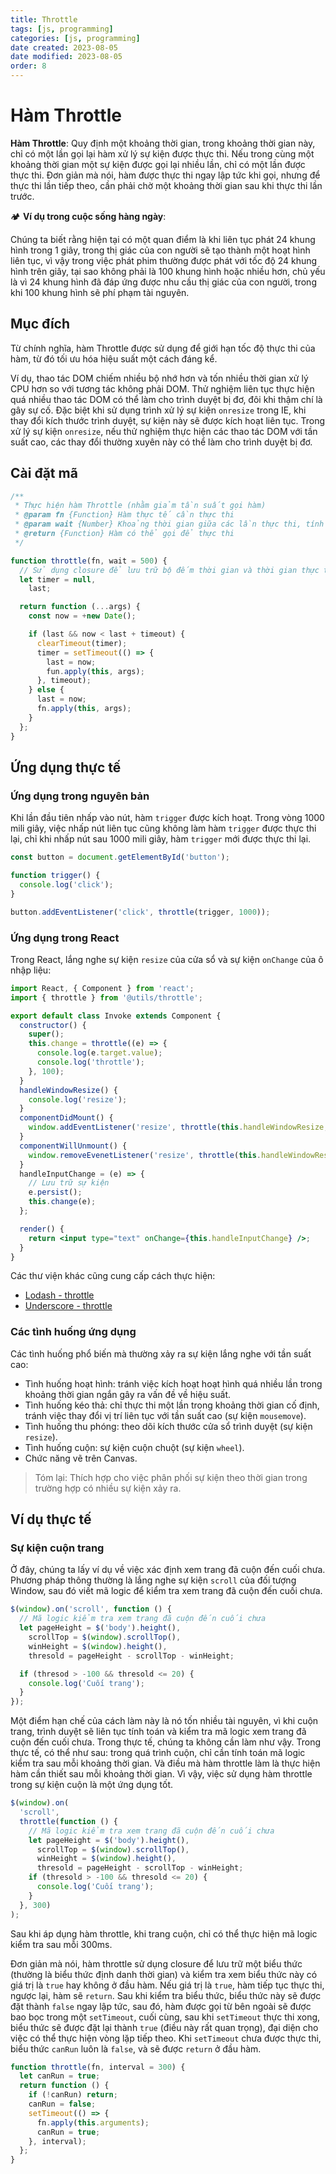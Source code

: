 ```yaml
---
title: Throttle
tags: [js, programming]
categories: [js, programming]
date created: 2023-08-05
date modified: 2023-08-05
order: 8
---
```


# Hàm Throttle

**Hàm Throttle**: Quy định một khoảng thời gian, trong khoảng thời gian này, chỉ có một lần gọi lại hàm xử lý sự kiện được thực thi. Nếu trong cùng một khoảng thời gian một sự kiện được gọi lại nhiều lần, chỉ có một lần được thực thi. Đơn giản mà nói, hàm được thực thi ngay lập tức khi gọi, nhưng để thực thi lần tiếp theo, cần phải chờ một khoảng thời gian sau khi thực thi lần trước.

🏕 **Ví dụ trong cuộc sống hàng ngày**:

Chúng ta biết rằng hiện tại có một quan điểm là khi liên tục phát 24 khung hình trong 1 giây, trong thị giác của con người sẽ tạo thành một hoạt hình liên tục, vì vậy trong việc phát phim thường được phát với tốc độ 24 khung hình trên giây, tại sao không phải là 100 khung hình hoặc nhiều hơn, chủ yếu là vì 24 khung hình đã đáp ứng được nhu cầu thị giác của con người, trong khi 100 khung hình sẽ phí phạm tài nguyên.

## Mục đích

Từ chính nghĩa, hàm Throttle được sử dụng để giới hạn tốc độ thực thi của hàm, từ đó tối ưu hóa hiệu suất một cách đáng kể.

Ví dụ, thao tác DOM chiếm nhiều bộ nhớ hơn và tốn nhiều thời gian xử lý CPU hơn so với tương tác không phải DOM. Thử nghiệm liên tục thực hiện quá nhiều thao tác DOM có thể làm cho trình duyệt bị đơ, đôi khi thậm chí là gây sự cố. Đặc biệt khi sử dụng trình xử lý sự kiện `onresize` trong IE, khi thay đổi kích thước trình duyệt, sự kiện này sẽ được kích hoạt liên tục. Trong xử lý sự kiện `onresize`, nếu thử nghiệm thực hiện các thao tác DOM với tần suất cao, các thay đổi thường xuyên này có thể làm cho trình duyệt bị đơ.

## Cài đặt mã

```js
/**
 * Thực hiện hàm Throttle (nhằm giảm tần suất gọi hàm)
 * @param fn {Function} Hàm thực tế cần thực thi
 * @param wait {Number} Khoảng thời gian giữa các lần thực thi, tính bằng mili giây (ms), mặc định là 100ms
 * @return {Function} Hàm có thể gọi để thực thi
 */

function throttle(fn, wait = 500) {
  // Sử dụng closure để lưu trữ bộ đếm thời gian và thời gian thực thi lần cuối
  let timer = null,
    last;

  return function (...args) {
    const now = +new Date();

    if (last && now < last + timeout) {
      clearTimeout(timer);
      timer = setTimeout(() => {
        last = now;
        fun.apply(this, args);
      }, timeout);
    } else {
      last = now;
      fn.apply(this, args);
    }
  };
}
```

## Ứng dụng thực tế

### Ứng dụng trong nguyên bản

Khi lần đầu tiên nhấp vào nút, hàm `trigger` được kích hoạt. Trong vòng 1000 mili giây, việc nhấp nút liên tục cũng không làm hàm `trigger` được thực thi lại, chỉ khi nhấp nút sau 1000 mili giây, hàm `trigger` mới được thực thi lại.

```js
const button = document.getElementById('button');

function trigger() {
  console.log('click');
}

button.addEventListener('click', throttle(trigger, 1000));
```

### Ứng dụng trong React

Trong React, lắng nghe sự kiện `resize` của cửa sổ và sự kiện `onChange` của ô nhập liệu:

```jsx
import React, { Component } from 'react';
import { throttle } from '@utils/throttle';

export default class Invoke extends Component {
  constructor() {
    super();
    this.change = throttle((e) => {
      console.log(e.target.value);
      console.log('throttle');
    }, 100);
  }
  handleWindowResize() {
    console.log('resize');
  }
  componentDidMount() {
    window.addEventListener('resize', throttle(this.handleWindowResize, 100));
  }
  componentWillUnmount() {
    window.removeEvenetListener('resize', throttle(this.handleWindowResize), 100);
  }
  handleInputChange = (e) => {
    // Lưu trữ sự kiện
    e.persist();
    this.change(e);
  };

  render() {
    return <input type="text" onChange={this.handleInputChange} />;
  }
}
```

Các thư viện khác cũng cung cấp cách thực hiện:

- [Lodash - throttle](https://github.com/lodash/lodash/blob/master/throttle.js)
- [Underscore - throttle](https://underscorejs.org/#throttle)

### Các tình huống ứng dụng

Các tình huống phổ biến mà thường xảy ra sự kiện lắng nghe với tần suất cao:

- Tình huống hoạt hình: tránh việc kích hoạt hoạt hình quá nhiều lần trong khoảng thời gian ngắn gây ra vấn đề về hiệu suất.
- Tình huống kéo thả: chỉ thực thi một lần trong khoảng thời gian cố định, tránh việc thay đổi vị trí liên tục với tần suất cao (sự kiện `mousemove`).
- Tình huống thu phóng: theo dõi kích thước cửa sổ trình duyệt (sự kiện `resize`).
- Tình huống cuộn: sự kiện cuộn chuột (sự kiện `wheel`).
- Chức năng vẽ trên Canvas.

> Tóm lại: Thích hợp cho việc phân phối sự kiện theo thời gian trong trường hợp có nhiều sự kiện xảy ra.

## Ví dụ thực tế

### Sự kiện cuộn trang

Ở đây, chúng ta lấy ví dụ về việc xác định xem trang đã cuộn đến cuối chưa. Phương pháp thông thường là lắng nghe sự kiện `scroll` của đối tượng Window, sau đó viết mã logic để kiểm tra xem trang đã cuộn đến cuối chưa.

```js
$(window).on('scroll', function () {
  // Mã logic kiểm tra xem trang đã cuộn đến cuối chưa
  let pageHeight = $('body').height(),
    scrollTop = $(window).scrollTop(),
    winHeight = $(window).height(),
    thresold = pageHeight - scrollTop - winHeight;

  if (thresod > -100 && thresold <= 20) {
    console.log('Cuối trang');
  }
});
```

Một điểm hạn chế của cách làm này là nó tốn nhiều tài nguyên, vì khi cuộn trang, trình duyệt sẽ liên tục tính toán và kiểm tra mã logic xem trang đã cuộn đến cuối chưa. Trong thực tế, chúng ta không cần làm như vậy. Trong thực tế, có thể như sau: trong quá trình cuộn, chỉ cần tính toán mã logic kiểm tra sau mỗi khoảng thời gian. Và điều mà hàm throttle làm là thực hiện hàm cần thiết sau mỗi khoảng thời gian. Vì vậy, việc sử dụng hàm throttle trong sự kiện cuộn là một ứng dụng tốt.

```js
$(window).on(
  'scroll',
  throttle(function () {
    // Mã logic kiểm tra xem trang đã cuộn đến cuối chưa
    let pageHeight = $('body').height(),
      scrollTop = $(window).scrollTop(),
      winHeight = $(window).height(),
      thresold = pageHeight - scrollTop - winHeight;
    if (thresold > -100 && thresold <= 20) {
      console.log('Cuối trang');
    }
  }, 300)
);
```

Sau khi áp dụng hàm throttle, khi trang cuộn, chỉ có thể thực hiện mã logic kiểm tra sau mỗi 300ms.

Đơn giản mà nói, hàm throttle sử dụng closure để lưu trữ một biểu thức (thường là biểu thức định danh thời gian) và kiểm tra xem biểu thức này có giá trị là `true` hay không ở đầu hàm. Nếu giá trị là `true`, hàm tiếp tục thực thi, ngược lại, hàm sẽ `return`. Sau khi kiểm tra biểu thức, biểu thức này sẽ được đặt thành `false` ngay lập tức, sau đó, hàm được gọi từ bên ngoài sẽ được bao bọc trong một `setTimeout`, cuối cùng, sau khi `setTimeout` thực thi xong, biểu thức sẽ được đặt lại thành `true` (điều này rất quan trọng), đại diện cho việc có thể thực hiện vòng lặp tiếp theo. Khi `setTimeout` chưa được thực thi, biểu thức `canRun` luôn là `false`, và sẽ được `return` ở đầu hàm.

```js
function throttle(fn, interval = 300) {
  let canRun = true;
  return function () {
    if (!canRun) return;
    canRun = false;
    setTimeout(() => {
      fn.apply(this.arguments);
      canRun = true;
    }, interval);
  };
}
```
